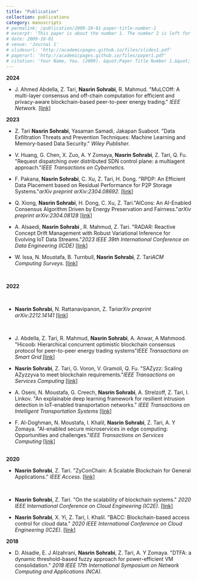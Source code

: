 ```yaml
---
title: "Publication"
collection: publications
category: manuscripts
# permalink: /publication/2009-10-01-paper-title-number-1
# excerpt: 'This paper is about the number 1. The number 2 is left for future work.'
# date: 2009-10-01
# venue: 'Journal 1'
# slidesurl: 'http://academicpages.github.io/files/slides1.pdf'
# paperurl: 'http://academicpages.github.io/files/paper1.pdf'
# citation: 'Your Name, You. (2009). &quot;Paper Title Number 1.&quot; <i>Journal 1</i>. 1(1).'
---
```

 <h style="font-weight: bold;">2024</h>
        <ul>
            <li> <p>J. Ahmed Abdella, Z. Tari, <b>Nasrin Sohrabi</b>, R. Mahmud. "MuLCOff: A multi-layer consensus and off-chain computation for 
            efficient and privacy-aware blockchain-based peer-to-peer energy trading." <i>IEEE Network.</i>
            <a href="https://scholar.google.com/citations?view_op=view_citation&hl=en&user=eEWRaCwAAAAJ&sortby=pubdate&citation_for_view=eEWRaCwAAAAJ:_xSYboBqXhAC">[link]</a></li>
            </p>
        </ul>
<h style="font-weight: bold;">2023</h>
        <ul>
            <li><p>Z. Tari <b>Nasrin Sohrabi</b>, Yasaman Samadi, Jakapan Suaboot. "Data Exfiltration Threats 
                and Prevention Techniques: Machine Learning and Memory-based Data Security." <i>Wiley Publisher.</i></p>
            </li>
            <li><p>V. Huang, G. Chen, X. Zuo, A. Y Zomaya, <b>Nasrin Sohrabi</b>, Z. Tari, Q. Fu. "Request dispatching over distributed SDN control plane: a multiagent approach."<i>IEEE Transactions on Cybernetics.</i></p>
            </li>
            <li><p>F. Pakana, <b>Nasrin Sohrabi</b>, C. Xu, Z. Tari, H. Dong. "RPDP: An Efficient Data Placement based on Residual Performance for P2P Storage Systems."<i>arXiv preprint arXiv:2304.08692.</i>
            <a href="https://arxiv.org/abs/2304.08692">[link]</a>
            </p>
            </li>
            <li><p>Q. Xiong, <b>Nasrin Sohrabi</b>, H. Dong, C. Xu, Z. Tari."AICons: An AI-Enabled Consensus Algorithm Driven by Energy Preservation and Fairness."<i>arXiv preprint arXiv:2304.08128</i>
            <a href="https://arxiv.org/abs/2304.08128">[link]</a></p>
            </li>
            <li><p>A. Alsaedi, <b> Nasrin Sohrabi </b>, R. Mahmud, Z. Tari. "RADAR: Reactive Concept Drift Management with Robust Variational Inference for Evolving IoT Data Streams."<i>2023 IEEE 39th International Conference on Data Engineering (ICDE)</i>
            <a href="https://ieeexplore.ieee.org/abstract/document/10184745">[link]</a></p>
            </li>
            <li><p>W. Issa, N. Moustafa, B. Turnbull, <b>Nasrin Sohrabi</b>, Z. Tari<i>ACM Computing Surveys.</i>
            <a href="https://dl.acm.org/doi/abs/10.1145/3560816">[link]</a></p>
            </li>   
        </ul>
        <h style="font-weight: bold;">2022</h>
        <ul>    
            <li><p> <b>Nasrin Sohrabi</b>, N. Rattanavipanon, Z. Tari<i>arXiv preprint arXiv:2212.14141</i>
            <a href="https://arxiv.org/abs/2212.14141">[link]</a></p>
            </li>    
            <li><p>J. Abdella, Z. Tari, R. Mahmud, <b>Nasrin Sohrabi</b>, A. Anwar, A Mahmood. "Hicoob: Hierarchical concurrent optimistic blockchain consensus protocol for peer-to-peer energy trading systems"<i>IEEE Transactions on Smart Grid</i>
            <a href="https://ieeexplore.ieee.org/abstract/document/9996086">[link]</a></p>
            </li>
            <li><p> <b>Nasrin Sohrabi</b>, Z. Tari, G. Voron, V. Gramoli, Q. Fu. "SAZyzz: Scaling AZyzzyva to meet blockchain requirements."<i>IEEE Transactions on Services Computing</i>
            <a href="https://ieeexplore.ieee.org/abstract/document/9920227">[link]</a></p>
            </li>
            <li><p>A. Oseni, N. Moustafa, G. Creech, <b> Nasrin Sohrabi</b>, A. Strelzoff, Z. Tari, I. Linkov. "An explainable deep learning framework for 
                resilient intrusion detection in IoT-enabled transportation networks."
                <i>IEEE Transactions on Intelligent Transportation Systems</i>
            <a href="https://ieeexplore.ieee.org/abstract/document/9830113">[link]</a></p>
            </li> 
            <li><p>F. Al-Doghman, N. Moustafa, I. Khalil, <b>Nasrin Sohrabi</b>, Z. Tari, A. Y Zomaya. "AI-enabled secure microservices in edge computing: 
                Opportunities and challenges."<i>IEEE Transactions on Services Computing</i>
            <a href="https://ieeexplore.ieee.org/abstract/document/9723563">[link]</a></p>
            </li>
        </ul>           
        <h style="font-weight: bold;">2020</h>   
        <ul>
            <li> <p> <b>Nasrin Sohrabi</b>, Z. Tari. "ZyConChain: A Scalable Blockchain for General Applications." <i>IEEE Access.</i>
            <a href="https://ieeexplore.ieee.org/abstract/document/9180325">[link]</a></p>
            </li>  
            <li> <p> <b>Nasrin Sohrabi</b>, Z. Tari. "On the scalability of blockchain systems." <i>2020 IEEE International Conference on Cloud Engineering (IC2E).</i>
            <a href="https://ieeexplore.ieee.org/abstract/document/9096436">[link]</a></p>
            </li>
            <li> <p> <b>Nasrin Sohrabi</b>, X. Yi, Z. Tari, I. Khalil. "BACC: Blockchain-based access control for cloud data." <i>2020 IEEE International Conference on Cloud Engineering (IC2E).</i>
            <a href="https://dl.acm.org/doi/abs/10.1145/3373017.3373027">[link]</a></p>
            </li>
        </ul>
        <h style="font-weight: bold;">2018</h>  
        <ul>
            <li> <p>D. Alsadie, E. J Alzahrani, <b>Nasrin Sohrabi</b>, Z. Tari, A. Y Zomaya. 
                "DTFA: a dynamic threshold-based fuzzy approach for power-efficient VM consolidation." <i>2018 IEEE 17th International Symposium on Network Computing and Applications (NCA).</i></p></li>
        </ul>
       
               

    